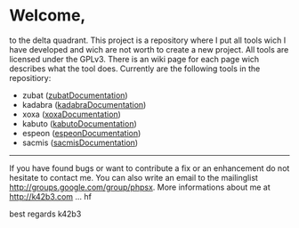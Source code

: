 # Welcome, #
to the delta quadrant. This project is a repository where I put all tools wich I have developed and wich are
not worth to create a new project. All tools are licensed under the GPLv3. There is an wiki page for each
page wich describes what the tool does. Currently are the following tools in the repositiory:

  * zubat ([zubatDocumentation](zubatDocumentation.md))
  * kadabra ([kadabraDocumentation](kadabraDocumentation.md))
  * xoxa ([xoxaDocumentation](xoxaDocumentation.md))
  * kabuto ([kabutoDocumentation](kabutoDocumentation.md))
  * espeon ([espeonDocumentation](espeonDocumentation.md))
  * sacmis ([sacmisDocumentation](sacmisDocumentation.md))


---

If you have found bugs or want to contribute a fix or an enhancement do not hesitate to contact me. You can also write an email to the mailinglist http://groups.google.com/group/phpsx. More informations about me at http://k42b3.com ... hf

best regards
k42b3
